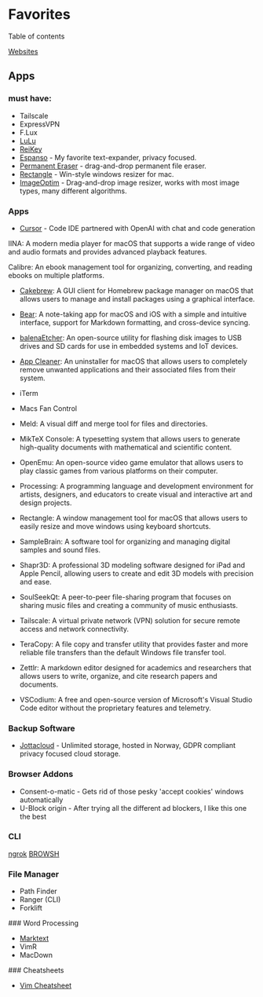 # Favorites

Table of contents

[Websites](#Websites)

## Apps

### must have:

- Tailscale
- ExpressVPN
- F.Lux
- [LuLu](https://objective-see.org/products/lulu.html)
- [ReiKey](https://objective-see.org/products/reikey.html)
- [Espanso](https://espanso.org/) - My favorite text-expander, privacy focused.
- [Permanent Eraser](https://www.macupdate.com/app/mac/14776/permanent-eraser) - drag-and-drop permanent file eraser.
- [Rectangle](https://rectangleapp.com/) - Win-style windows resizer for mac.
- [ImageOptim](https://imageoptim.com/mac) - Drag-and-drop image resizer, works with most image types, many different algorithms.

### Apps
* [Cursor](https://www.cursor.so/) - Code IDE partnered with OpenAI with chat and code generation

IINA: A modern media player for macOS that supports a wide range of video and audio formats and provides advanced playback features.

Calibre: An ebook management tool for organizing, converting, and reading ebooks on multiple platforms.
* [Cakebrew](https://www.cakebrew.com/): A GUI client for Homebrew package manager on macOS that allows users to manage and install packages using a graphical interface.

* [Bear](https://bear.app/): A note-taking app for macOS and iOS with a simple and intuitive interface, support for Markdown formatting, and cross-device syncing.

* [balenaEtcher](https://www.balena.io/etcher): An open-source utility for flashing disk images to USB drives and SD cards for use in embedded systems and IoT devices.

* [App Cleaner](https://freemacsoft.net/appcleaner/): An uninstaller for macOS that allows users to completely remove unwanted applications and their associated files from their system.

* iTerm

* Macs Fan Control

* Meld: A visual diff and merge tool for files and directories.

* MikTeX Console: A typesetting system that allows users to generate high-quality documents with mathematical and scientific content.

* OpenEmu: An open-source video game emulator that allows users to play classic games from various platforms on their computer.

* Processing: A programming language and development environment for artists, designers, and educators to create visual and interactive art and design projects.

* Rectangle: A window management tool for macOS that allows users to easily resize and move windows using keyboard shortcuts.

* SampleBrain: A software tool for organizing and managing digital samples and sound files.

* Shapr3D: A professional 3D modeling software designed for iPad and Apple Pencil, allowing users to create and edit 3D models with precision and ease.

* SoulSeekQt: A peer-to-peer file-sharing program that focuses on sharing music files and creating a community of music enthusiasts.

* Tailscale: A virtual private network (VPN) solution for secure remote access and network connectivity.

* TeraCopy: A file copy and transfer utility that provides faster and more reliable file transfers than the default Windows file transfer tool.

* Zettlr: A markdown editor designed for academics and researchers that allows users to write, organize, and cite research papers and documents.

* VSCodium: A free and open-source version of Microsoft's Visual Studio Code editor without the proprietary features and telemetry.

### Backup Software
* [Jottacloud](https://www.jottacloud.com/en/) - Unlimited storage, hosted in Norway, GDPR compliant privacy focused cloud storage.

### Browser Addons
* Consent-o-matic - Gets rid of those pesky 'accept cookies' windows automatically
* U-Block origin - After trying all the different ad blockers, I like this one the best

### CLI
[ngrok](https://www.brow.sh/docs/introduction/)
[BROWSH](https://www.brow.sh/)

### File Manager
- Path Finder
- Ranger (CLI)  
- Forklift

### Word Processing
- [Marktext](https://github.com/marktext/marktext)
- VimR
- MacDown

### Cheatsheets
- [Vim Cheatsheet](https://devhints.io/vim)
